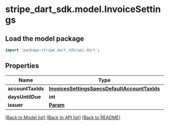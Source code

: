 # stripe_dart_sdk.model.InvoiceSettings

## Load the model package
```dart
import 'package:stripe_dart_sdk/api.dart';
```

## Properties
Name | Type | Description | Notes
------------ | ------------- | ------------- | -------------
**accountTaxIds** | [**InvoicesSettingsSpecsDefaultAccountTaxIds**](InvoicesSettingsSpecsDefaultAccountTaxIds.md) |  | [optional] 
**daysUntilDue** | **int** |  | [optional] 
**issuer** | [**Param**](Param.md) |  | [optional] 

[[Back to Model list]](../README.md#documentation-for-models) [[Back to API list]](../README.md#documentation-for-api-endpoints) [[Back to README]](../README.md)


